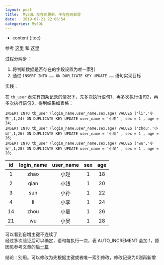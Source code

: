 ```yaml
---
layout: post
title:  MySQL 存在则更新，不存在则新增
date:   2019-07-21 22:06:54
categories: MySQL
---
```


* content
{:toc}

参考 [这里](https://www.cnblogs.com/Eric-zhao/p/6655994.html) 和 [这里](https://blog.csdn.net/eleanoryss/article/details/82997899)

过程分两步：

1. 将判断数据是否存在的字段设置为唯一索引
2. 通过 ```INSERT INTO …… ON DUPLICATE KEY UPDATE ……``` 语句实现目标

实践：

在 ```tb_user``` 表先有四条记录的情况下，先多次执行语句1，再多次执行语句2，再多次执行语句3，得到结果如表格：

	INSERT INTO tb_user (login_name,user_name,sex,age) VALUES ('li','小李',1,24) ON DUPLICATE KEY UPDATE user_name = '小李' , sex = 1 , age = 24;
	INSERT INTO tb_user (login_name,user_name,sex,age) VALUES ('zhou','小周',1,26) ON DUPLICATE KEY UPDATE user_name = '小周' , sex = 1 , age = 26;
	INSERT INTO tb_user (login_name,user_name,sex,age) VALUES ('wu','小吴',1,28) ON DUPLICATE KEY UPDATE user_name = '小吴' , sex = 1 , age = 28;

|id|login_name|user_name|sex|age|
|:---:|:---:|:---:|:---:|:---:|
|1|zhao|小赵|1|18|
|2|qian|小钱|1|20|
|3|sun|小孙|1|22|
|4|li|小李|1|24|
|14|zhou|小周|1|26|
|21|wu|小吴|1|28|

可以看到自增主键不连续了  
经过多次验证后可以确定，语句每执行一次，表 AUTO_INCREMENT 会加 1，原因见参考文章的[后一篇](https://blog.csdn.net/eleanoryss/article/details/82997899)

结论：别用。可以修改为先根据主键或者唯一索引修改，修改记录为0则再新增